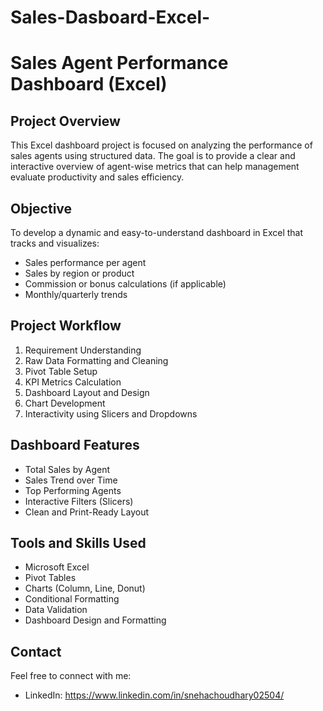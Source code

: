 # Sales-Dasboard-Excel-
# Sales Agent Performance Dashboard (Excel)

## Project Overview

This Excel dashboard project is focused on analyzing the performance of sales agents using structured data. The goal is to provide a clear and interactive overview of agent-wise metrics that can help management evaluate productivity and sales efficiency.

## Objective

To develop a dynamic and easy-to-understand dashboard in Excel that tracks and visualizes:

- Sales performance per agent
- Sales by region or product
- Commission or bonus calculations (if applicable)
- Monthly/quarterly trends

## Project Workflow

1. Requirement Understanding  
2. Raw Data Formatting and Cleaning  
3. Pivot Table Setup  
4. KPI Metrics Calculation  
5. Dashboard Layout and Design  
6. Chart Development  
7. Interactivity using Slicers and Dropdowns  

## Dashboard Features

- Total Sales by Agent  
- Sales Trend over Time  
- Top Performing Agents  
- Interactive Filters (Slicers)  
- Clean and Print-Ready Layout  

## Tools and Skills Used

- Microsoft Excel  
- Pivot Tables  
- Charts (Column, Line, Donut)  
- Conditional Formatting  
- Data Validation  
- Dashboard Design and Formatting

## Contact

Feel free to connect with me:

- LinkedIn: https://www.linkedin.com/in/snehachoudhary02504/
